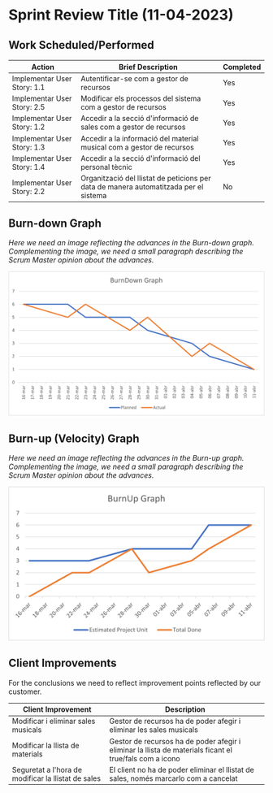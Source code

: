 # Sprint Review Title (11-04-2023)

## Work Scheduled/Performed

| Action                      | Brief Description                                                                     | Completed |
|-----------------------------|---------------------------------------------------------------------------------------|-----------|
| Implementar User Story: 1.1 | Autentificar-se com a gestor de recursos                                              | Yes       |
| Implementar User Story: 2.5 | Modificar els processos del sistema com a gestor de recursos                          | Yes       |
| Implementar User Story: 1.2 | Accedir a la secció d'informació de sales com a gestor de recursos                    | Yes       |
| Implementar User Story: 1.3 | Accedir a la informació del material musical com a gestor de recursos                 | Yes       |
| Implementar User Story: 1.4 | Accedir a la secció d'informació del personal tècnic                                  | Yes       |
| Implementar User Story: 2.2 | Organització del llistat de peticions per data de manera automatitzada per el sistema | No        |

## Burn-down Graph

*Here we need an image reflecting the advances in the Burn-down graph. Complementing the image, we need a small
paragraph describing the Scrum Master opinion about the advances.*

![Burn Down](https://github.com/GEI-Software/Music-Engine/blob/main/images/Burndown.png?raw=true)


## Burn-up (Velocity) Graph

*Here we need an image reflecting the advances in the Burn-up graph. Complementing the image, we need a small paragraph
describing the Scrum Master opinion about the advances.*

![Burn Up](https://github.com/GEI-Software/Music-Engine/blob/main/images/Burnup.png?raw=true)


## Client Improvements

For the conclusions we need to reflect improvement points reflected by our customer.

| Client Improvement                                  | Description                                                                                             |  
|-----------------------------------------------------|---------------------------------------------------------------------------------------------------------|
| Modificar i eliminar sales musicals                 | Gestor de recursos ha de poder afegir i eliminar les sales musicals                                     |  
| Modificar la llista de materials                    | Gestor de recursos ha de poder afegir i eliminar la llista de materials ficant el true/fals com a icono | 
| Seguretat a l'hora de modificar la llistat de sales | El client no ha de poder eliminar el llistat de sales, només marcarlo com a cancelat                    | 
